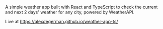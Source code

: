 A simple weather app built with React and TypeScript to check the current and next 2 days' weather for any city, powered by WeatherAPI.

Live at https://alexdegerman.github.io/weather-app-ts/
